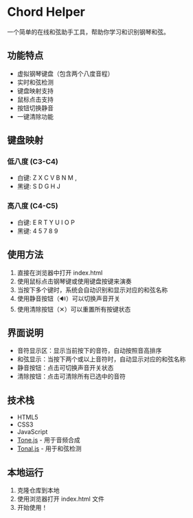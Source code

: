# Chord Helper

一个简单的在线和弦助手工具，帮助你学习和识别钢琴和弦。

## 功能特点

- 虚拟钢琴键盘（包含两个八度音程）
- 实时和弦检测
- 键盘映射支持
- 鼠标点击支持
- 按钮切换静音
- 一键清除功能

## 键盘映射

### 低八度 (C3-C4)
- 白键: Z X C V B N M ,
- 黑键: S D G H J

### 高八度 (C4-C5)
- 白键: E R T Y U I O P
- 黑键: 4 5 7 8 9

## 使用方法

1. 直接在浏览器中打开 index.html
2. 使用鼠标点击钢琴键或使用键盘按键来演奏
3. 当按下多个键时，系统会自动识别和显示对应的和弦名称
4. 使用静音按钮（🔊）可以切换声音开关
5. 使用清除按钮（✕）可以重置所有按键状态

## 界面说明

- 音符显示区：显示当前按下的音符，自动按照音高排序
- 和弦显示：当按下两个或以上音符时，自动显示对应的和弦名称
- 静音按钮：点击可切换声音开关状态
- 清除按钮：点击可清除所有已选中的音符

## 技术栈

- HTML5
- CSS3
- JavaScript
- [Tone.js](https://tonejs.github.io/) - 用于音频合成
- [Tonal.js](https://github.com/tonaljs/tonal) - 用于和弦检测

## 本地运行

1. 克隆仓库到本地
2. 使用浏览器打开 index.html 文件
3. 开始使用！

